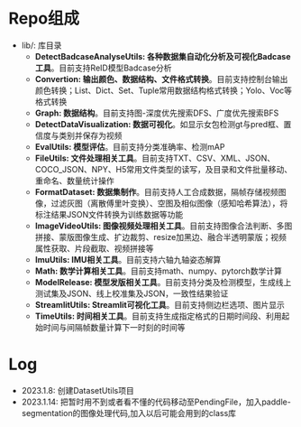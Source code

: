 # Repo组成
- lib/: 库目录
    - **DetectBadcaseAnalyseUtils: 各种数据集自动化分析及可视化Badcase工具**。目前支持ReID模型Badcase分析
    - **Convertion: 输出颜色、数据结构、文件格式转换**。目前支持控制台输出颜色转换；List、Dict、Set、Tuple常用数据结构格式转换；Yolo、Voc等格式转换
    - **Graph: 数据结构**。目前支持图-深度优先搜索DFS、广度优先搜索BFS
    - **DetectDataVisualization: 数据可视化**。如显示女包检测gt与pred框、置信度与类别并保存为视频
    - **EvalUtils: 模型评估**。目前支持分类准确率、检测mAP
    - **FileUtils: 文件处理相关工具**。目前支持TXT、CSV、XML、JSON、COCO_JSON、NPY、H5常用文件类型的读写，及目录和文件批量移动、重命名、数量统计操作
    - **FormatDataset: 数据集制作**。目前支持人工合成数据，隔帧存储视频图像，过滤灰图（离散傅里叶变换）、空图及相似图像（感知哈希算法），将标注结果JSON文件转换为训练数据等功能
    - **ImageVideoUtils: 图像视频处理相关工具**。目前支持图像合法判断、多图拼接、蒙版图像生成、扩边裁剪、resize加黑边、融合半透明蒙版；视频属性获取、片段截取、视频拼接等
    - **ImuUtils: IMU相关工具**。目前支持六轴九轴姿态解算
    - **Math: 数学计算相关工具**。目前支持math、numpy、pytorch数学计算
    - **ModelRelease: 模型发版相关工具**。目前支持分类及检测模型，生成线上测试集及JSON、线上校准集及JSON，一致性结果验证
    - **StreamlitUtils: Streamlit可视化工具**。目前支持侧边栏选项、图片显示
    - **TimeUtils: 时间相关工具**。目前支持生成指定格式的日期时间段、利用起始时间与间隔帧数量计算下一时刻的时间等

# Log
- 2023.1.8: 创建DatasetUtils项目
- 2023.1.14: 把暂时用不到或者看不懂的代码移动至PendingFile，加入paddle-segmentation的图像处理代码,加入以后可能会用到的class库